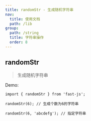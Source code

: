 ```yaml
---
title: randomStr - 生成随机字符串
nav:
  title: 使用文档
  path: /lib
group:
  path: /string
  title: 字符串操作
  order: 8
---
```


## randomStr

> 生成随机字符串

Demo:

```tsx | pure
import { randomStr } from 'fast-js';

randomStr(6); // 生成个数为6的字符串

randomStr(6, 'abcdefg'); // 指定字符串
```
